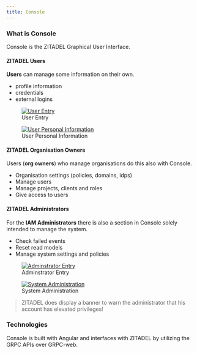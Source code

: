 ```yaml
---
title: Console
---
```


### What is Console

Console is the ZITADEL Graphical User Interface.

#### ZITADEL Users

**Users** can manage some information on their own.

- profile information
- credentials
- external logins

<div class="zitadel-gallery" itemscope itemtype="http://schema.org/ImageGallery">
    <figure itemprop="associatedMedia" itemscope itemtype="http://schema.org/ImageObject">
        <a href="img/console_user_entry.png" itemprop="contentUrl" data-size="1920x1080">
            <img src="img/console_user_entry.png" itemprop="thumbnail" alt="User Entry" />
        </a>
        <figcaption itemprop="caption description">User Entry</figcaption>
    </figure>
    <figure itemprop="associatedMedia" itemscope itemtype="http://schema.org/ImageObject">
        <a href="img/console_user_personal_information.png" itemprop="contentUrl" data-size="1920x1080">
            <img src="img/console_user_personal_information.png" itemprop="thumbnail" alt="User Personal Information" />
        </a>
        <figcaption itemprop="caption description">User Personal Information</figcaption>
    </figure>
</div>

#### ZITADEL Organisation Owners

Users (**org owners**) who manage organisations do this also with Console.

- Organisation settings (policies, domains, idps)
- Manage users
- Manage projects, clients and roles
- Give access to users

#### ZITADEL Administrators

For the **IAM Administrators** there is also a section in Console solely intended to manage the system.

- Check failed events
- Reset read models
- Manage system settings and policies

<div class="zitadel-gallery" itemscope itemtype="http://schema.org/ImageGallery">
    <figure itemprop="associatedMedia" itemscope itemtype="http://schema.org/ImageObject">
        <a href="img/console_admin_entry.png" itemprop="contentUrl" data-size="1920x1080">
            <img src="img/console_admin_entry.png" itemprop="thumbnail" alt="Adminstrator Entry" />
        </a>
        <figcaption itemprop="caption description">Adminstrator Entry</figcaption>
    </figure>
    <figure itemprop="associatedMedia" itemscope itemtype="http://schema.org/ImageObject">
        <a href="img/console_admin_system.png" itemprop="contentUrl" data-size="1920x1080">
            <img src="img/console_admin_system.png" itemprop="thumbnail" alt="System Administration" />
        </a>
        <figcaption itemprop="caption description">System Administration</figcaption>
    </figure>
</div>

> ZITADEL does display a banner to warn the administrator that his account has elevated privileges!

### Technologies

Console is built with Angular and interfaces with ZITADEL by utilizing the GRPC APIs over GRPC-web.
